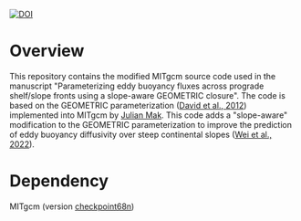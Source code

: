 [![DOI](https://zenodo.org/badge/456872319.svg)](https://zenodo.org/badge/latestdoi/456872319)

# Overview
This repository contains the modified MITgcm source code used in the manuscript "Parameterizing eddy buoyancy fluxes across prograde shelf/slope fronts using a slope-aware GEOMETRIC closure". The code is based on the GEOMETRIC parameterization ([David et al., 2012](https://www.sciencedirect.com/science/article/pii/S1463500319301775?via%3Dihub)) implemented into MITgcm by [Julian Mak](https://github.com/julianmak/GEOMETRIC_code). This code adds a "slope-aware" modification to the GEOMETRIC parameterization to improve the prediction of eddy buoyancy diffusivity over steep continental slopes ([Wei et al., 2022](https://agupubs.onlinelibrary.wiley.com/doi/full/10.1029/2022MS003229)).  

# Dependency
MITgcm (version [checkpoint68n](https://zenodo.org/record/762177))
